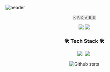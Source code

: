 ![header](https://capsule-render.vercel.app/api?type=soft&color=auto&height=150&section=header&text=AlexCho&fontSize=70&animation=twinkling)

<p align="center">
🇰🇷🇨🇦🇪🇸
</p>
<p align="center">
  <a href="https://velog.io/@alexcho617"><img src="https://img.shields.io/badge/Tech%20Blog-11B48A?style=flat-square&logo=Vimeo&logoColor=white&link=https://velog.io/@alexcho617"/></a>
  <a href="https://alexcho617.wixsite.com/portfolio"><img src="https://img.shields.io/badge/Portfolio-ffd966?style=flat-square&logo=Wix&logoColor=white&link=https://alexcho617.wixsite.com/portfolio"/></a>
</p>

<h3 align="center">🛠 Tech Stack 🛠</h3>

<p align="center">
  <img src="https://img.shields.io/badge/Swift-3766AB?style=flat-square&logo=Swift&logoColor=white&color=critical"/></a>&nbsp 
  <img src="https://img.shields.io/badge/Flutter-007396?style=flat-square&logo=Flutter&logoColor=white&color=blue"/></a>&nbsp 
</p>



<p align="center">
  <img align="center"src="https://github-readme-stats.vercel.app/api?username=alexcho617&theme=swift&show_icons=true&count_private=true&include_all_commits=true&hide=stars,contribs&locale=kr" alt="Github stats" />
</p>
